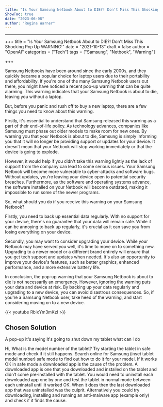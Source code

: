 ```yaml
---
title: "Is Your Samsung Netbook About to DIE?! Don't Miss This Shocking Pop Up WARNING!"
ShowToc: true 
date: "2023-06-08"
author: "Regina Warner"
---
```

*****
+++
title = "Is Your Samsung Netbook About to DIE?! Don't Miss This Shocking Pop Up WARNING!"
date = "2021-10-13"
draft = false
author = "OpenAI"
categories = ["Tech"]
tags = ["Samsung", "Netbook", "Warning"]

+++

Samsung Netbooks have been around since the early 2000s, and they quickly became a popular choice for laptop users due to their portability and affordability. If you're one of the many Samsung Netbook users out there, you might have noticed a recent pop-up warning that can be quite alarming. This warning indicates that your Samsung Netbook is about to die, leaving you without a laptop.

But, before you panic and rush off to buy a new laptop, there are a few things you need to know about this warning.

Firstly, it's essential to understand that Samsung released this warning as a part of their end-of-life policy. As technology advances, companies like Samsung must phase out older models to make room for new ones. By warning you that your Netbook is about to die, Samsung is simply informing you that it will no longer be providing support or updates for your device. It doesn't mean that your Netbook will stop working immediately or that the device is going to explode. 

However, it would help if you didn't take this warning lightly as the lack of support from the company can lead to some serious issues. Your Samsung Netbook will become more vulnerable to cyber-attacks and software bugs. Without updates, you're leaving your device open to potential security breaches. Furthermore, as the software and operating systems advance, the software installed on your Netbook will become outdated, making it impossible to run some of the newer programs.

So, what should you do if you receive this warning on your Samsung Netbook? 

Firstly, you need to back up essential data regularly. With no support for your device, there's no guarantee that your data will remain safe. While it can be annoying to back up regularly, it's crucial as it can save you from losing everything on your device.

Secondly, you may want to consider upgrading your device. While your Netbook may have served you well, it's time to move on to something new. Upgrading to a newer model or a different brand entirely will ensure that you get tech support and updates when needed. It's also an opportunity to improve your device's features, such as better graphics, enhanced performance, and a more extensive battery life.

In conclusion, the pop-up warning that your Samsung Netbook is about to die is not necessarily an emergency. However, ignoring the warning puts your data and device at risk. By backing up your data regularly and upgrading to a new device, you can avoid disastrous consequences. So, if you're a Samsung Netbook user, take heed of the warning, and start considering moving on to a new device.

{{< youtube RbIxYm3mKzI >}} 



## Chosen Solution
 A pop-up it's saying it's going to shut down my tablet what can I do

 Hi,
What is the model number of the tablet?
Try starting the tablet in safe mode and check if it still happens. Search online for Samsung (inset tablet model number) safe mode to find out how to do it for your model.
If it works OK in safe mode a downloaded app is the cause of the problem. A downloaded app is one that you downloaded and installed on the tablet and didn’t come pre-installed with the tablet. You would need to uninstall each downloaded app one by one and test the tablet in normal mode between each uninstall until it worked OK. When it does then the last downloaded app that was uninstalled was the culprit.
Alternatively you could try downloading, installing and running an anti-malware app (example only) and check if it finds the cause.




